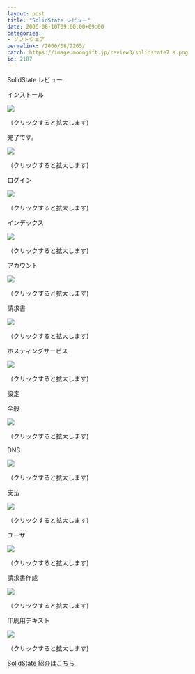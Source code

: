 ```yaml
---
layout: post
title: "SolidState レビュー"
date: 2006-08-10T09:00:00+09:00
categories:
- ソフトウェア
permalink: /2006/08/2205/
catch: https://image.moongift.jp/review3/solidstate7.s.png
id: 2187
---
```

SolidState レビュー  
<!--more-->

インストール

  

[![](https://image.moongift.jp/review3/solidstate1.s.png)](https://image.moongift.jp/review3/solidstate1.png)  
  
（クリックすると拡大します)

  

完了です。

  

[![](https://image.moongift.jp/review3/solidstate2.s.png)](https://image.moongift.jp/review3/solidstate2.png)  
  
（クリックすると拡大します)

  

ログイン

  

[![](https://image.moongift.jp/review3/solidstate3.s.png)](https://image.moongift.jp/review3/solidstate3.png)  
  
（クリックすると拡大します)

  

インデックス

  

[![](https://image.moongift.jp/review3/solidstate4.s.png)](https://image.moongift.jp/review3/solidstate4.png)  
  
（クリックすると拡大します)

  

アカウント

  

[![](https://image.moongift.jp/review3/solidstate5.s.png)](https://image.moongift.jp/review3/solidstate5.png)  
  
（クリックすると拡大します)

  

請求書

  

[![](https://image.moongift.jp/review3/solidstate6.s.png)](https://image.moongift.jp/review3/solidstate6.png)  
  
（クリックすると拡大します)

  

ホスティングサービス

  

[![](https://image.moongift.jp/review3/solidstate7.s.png)](https://image.moongift.jp/review3/solidstate7.png)  
  
（クリックすると拡大します)

  

設定

  

全般

  

[![](https://image.moongift.jp/review3/solidstate8.s.png)](https://image.moongift.jp/review3/solidstate8.png)  
  
（クリックすると拡大します)

  

DNS

  

[![](https://image.moongift.jp/review3/solidstate9.s.png)](https://image.moongift.jp/review3/solidstate9.png)  
  
（クリックすると拡大します)

  

支払

  

[![](https://image.moongift.jp/review3/solidstate10.s.png)](https://image.moongift.jp/review3/solidstate10.png)  
  
（クリックすると拡大します)

  

ユーザ

  

[![](https://image.moongift.jp/review3/solidstate11.s.png)](https://image.moongift.jp/review3/solidstate11.png)  
  
（クリックすると拡大します)

  

請求書作成

  

[![](https://image.moongift.jp/review3/solidstate12.s.png)](https://image.moongift.jp/review3/solidstate12.png)  
  
（クリックすると拡大します)

  

印刷用テキスト

  

[![](https://image.moongift.jp/review3/solidstate13.s.png)](https://image.moongift.jp/review3/solidstate13.png)  
  
（クリックすると拡大します)

  

[SolidState 紹介はこちら](http://oss.moongift.jp/intro/i-2198.html)

